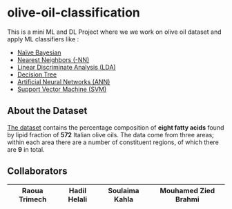# olive-oil-classification
This is a mini ML and DL Project where we we work on olive oil dataset and apply ML classifiers like : 
* [Naïve Bayesian](https://scikit-learn.org/stable/modules/naive_bayes.html)
* [Nearest Neighbors (-NN)](https://scikit-learn.org/stable/modules/neighbors.html#nearest-neighbors)
* [Linear Discriminate Analysis (LDA)](https://scikit-learn.org/stable/modules/lda_qda.html)
* [Decision Tree](https://scikit-learn.org/stable/modules/tree.html#tree)
* [Artificial Neural Networks (ANN)](https://scikit-learn.org/stable/auto_examples/neural_networks/plot_mlp_training_curves.html#sphx-glr-auto-examples-neural-networks-plot-mlp-training-curves-py)
* [Support Vector Machine (SVM)](https://scikit-learn.org/stable/modules/svm.html#support-vector-machines)

## About the Dataset
[The dataset](https://www2.chemie.uni-erlangen.de/publications/ANN-book/datasets/oliveoil/index.html) contains the percentage composition of **eight fatty acids** found by lipid fraction of **572** Italian olive oils. The data come from three areas; within each area there are a number of constituent regions, of which there are **9** in total.

## Collaborators 
| Raoua Trimech | Hadil Helali | Soulaima Kahla | Mouhamed Zied Brahmi |
| ---- | ---- | ---- | ---- |
